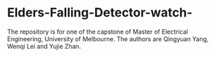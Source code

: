 # Elders-Falling-Detector-watch-
The repository is for one of the capstone of Master of Electrical Engineering, University of Melbourne. The authors are Qingyuan Yang, Wenqi Lei and Yujie Zhan.
